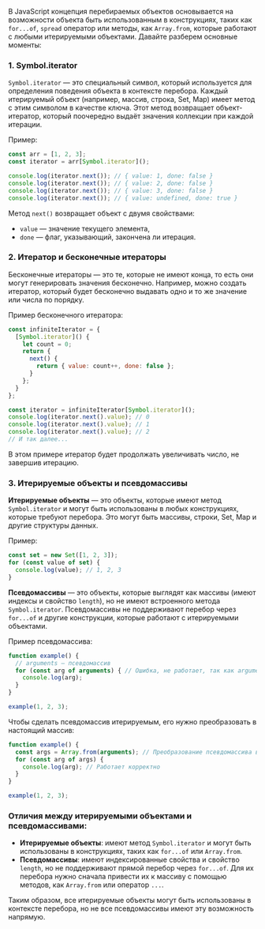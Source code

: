 В JavaScript концепция перебираемых объектов основывается на возможности объекта быть использованным в конструкциях, таких как `for...of`, `spread` оператор или методы, как `Array.from`, которые работают с любыми итерируемыми объектами. Давайте разберем основные моменты:

### 1. **Symbol.iterator**

`Symbol.iterator` — это специальный символ, который используется для определения поведения объекта в контексте перебора. Каждый итерируемый объект (например, массив, строка, Set, Map) имеет метод с этим символом в качестве ключа. Этот метод возвращает объект-итератор, который поочередно выдаёт значения коллекции при каждой итерации.

Пример:

```javascript
const arr = [1, 2, 3];
const iterator = arr[Symbol.iterator]();

console.log(iterator.next()); // { value: 1, done: false }
console.log(iterator.next()); // { value: 2, done: false }
console.log(iterator.next()); // { value: 3, done: false }
console.log(iterator.next()); // { value: undefined, done: true }
```

Метод `next()` возвращает объект с двумя свойствами:

- `value` — значение текущего элемента,
- `done` — флаг, указывающий, закончена ли итерация.

### 2. **Итератор и бесконечные итераторы**

Бесконечные итераторы — это те, которые не имеют конца, то есть они могут генерировать значения бесконечно. Например, можно создать итератор, который будет бесконечно выдавать одно и то же значение или числа по порядку.

Пример бесконечного итератора:

```javascript
const infiniteIterator = {
  [Symbol.iterator]() {
    let count = 0;
    return {
      next() {
        return { value: count++, done: false };
      }
    };
  }
};

const iterator = infiniteIterator[Symbol.iterator]();
console.log(iterator.next().value); // 0
console.log(iterator.next().value); // 1
console.log(iterator.next().value); // 2
// И так далее...
```

В этом примере итератор будет продолжать увеличивать число, не завершив итерацию.

### 3. **Итерируемые объекты и псевдомассивы**

**Итерируемые объекты** — это объекты, которые имеют метод `Symbol.iterator` и могут быть использованы в любых конструкциях, которые требуют перебора. Это могут быть массивы, строки, Set, Map и другие структуры данных.

Пример:

```javascript
const set = new Set([1, 2, 3]);
for (const value of set) {
  console.log(value); // 1, 2, 3
}
```

**Псевдомассивы** — это объекты, которые выглядят как массивы (имеют индексы и свойство `length`), но не имеют встроенного метода `Symbol.iterator`. Псевдомассивы не поддерживают перебор через `for...of` и другие конструкции, которые работают с итерируемыми объектами.

Пример псевдомассива:

```javascript
function example() {
  // arguments — псевдомассив
  for (const arg of arguments) { // Ошибка, не работает, так как arguments не является итерируемым объектом
    console.log(arg);
  }
}

example(1, 2, 3);
```

Чтобы сделать псевдомассив итерируемым, его нужно преобразовать в настоящий массив:

```javascript
function example() {
  const args = Array.from(arguments); // Преобразование псевдомассива в настоящий массив
  for (const arg of args) {
    console.log(arg); // Работает корректно
  }
}

example(1, 2, 3);
```

### Отличия между итерируемыми объектами и псевдомассивами:

- **Итерируемые объекты**: имеют метод `Symbol.iterator` и могут быть использованы в конструкциях, таких как `for...of` или `Array.from`.
- **Псевдомассивы**: имеют индексированные свойства и свойство `length`, но не поддерживают прямой перебор через `for...of`. Для их перебора нужно сначала привести их к массиву с помощью методов, как `Array.from` или оператор `...`.

Таким образом, все итерируемые объекты могут быть использованы в контексте перебора, но не все псевдомассивы имеют эту возможность напрямую.